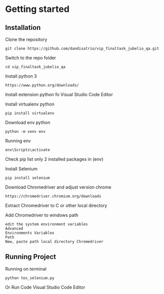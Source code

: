 # Getting started

## Installation

Clone the repository

    git clone https://github.com/dandisatrio/vip_finaltask_jubelio_qa.git

Switch to the repo folder
    
    cd vip_finaltask_jubelio_qa

Install python 3
    
    https://www.python.org/downloads/

Install extension python fo Visual Studio Code Editor

Install virtualenv python

    pip install virtualenv

Download env python

    python -m venv env

Running env

    env\Scripts\activate

Check pip list only 2 installed packages in (env)

Install Selenium

    pip install selenium

Download Chromedriver and adjust version chrome

    https://chromedriver.chromium.org/downloads

Extract Chromedriver to C or other local directory

Add Chromedriver to windows path

    edit the system environment variables
    Advanced
    Environments Variables
    Path
    New, paste path local directory Chromedriver

## Running Project

Running on terminal

    python tes_selenium.py

Or Run Code Visual Studio Code Editor